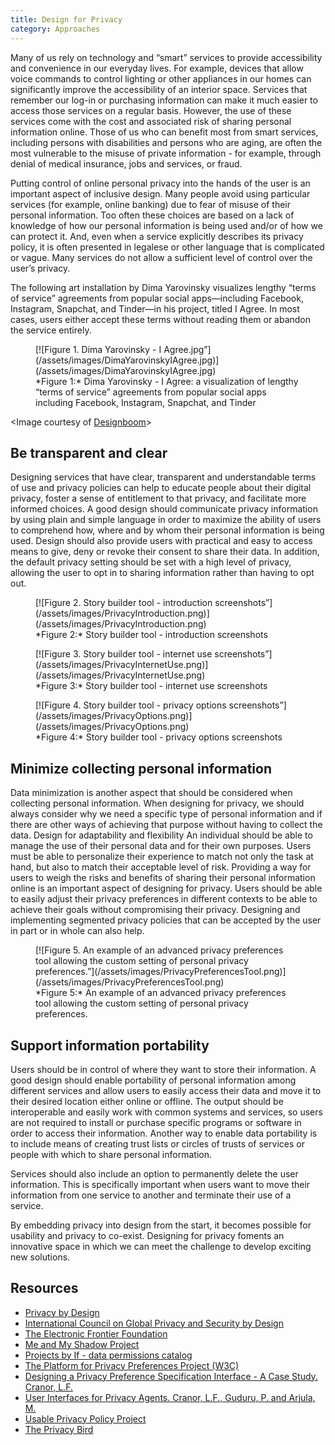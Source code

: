 ```yaml
---
title: Design for Privacy
category: Approaches
---
```


Many of us rely on technology and “smart” services to provide accessibility and convenience in our everyday lives. For example, devices that allow voice commands to control lighting or other appliances in our homes can significantly improve the accessibility of an interior space. Services that remember our log-in or purchasing information can make it much easier to access those services on a regular basis. However, the use of these services come with the cost and associated risk of sharing personal information online. Those of us who can benefit most from smart services, including persons with disabilities and persons who are aging, are often the most vulnerable to the misuse of private information - for example, through denial of medical insurance, jobs and services, or fraud.

Putting control of online personal privacy into the hands of the user is an important aspect of inclusive design. Many people avoid using particular services (for example, online banking) due to fear of misuse of their personal information. Too often these choices are based on a lack of knowledge of how our personal information is being used and/or of how we can protect it. And, even when a service explicitly describes its privacy policy,  it is often presented in legalese or other language that is complicated or vague. Many services do not allow a sufficient level of control over the user’s privacy.

The following art installation by Dima Yarovinsky visualizes lengthy “terms of service” agreements from popular social apps—including Facebook, Instagram, Snapchat, and Tinder—in his project, titled I Agree. In most cases, users either accept these terms without reading them or abandon the service entirely.


<figure>
<a name="Figure1"></a>
[![Figure 1. Dima Yarovinsky - I Agree.jpg”](/assets/images/DimaYarovinskyIAgree.jpg)](/assets/images/DimaYarovinskyIAgree.jpg)
<figcaption>
*Figure 1:* Dima Yarovinsky - I Agree: a visualization of lengthy “terms of service” agreements from popular social apps including Facebook, Instagram, Snapchat, and Tinder
</figcaption>
</figure>

<Image courtesy of [Designboom](https://www.designboom.com/readers/dima-yarovinsky-visualizes-facebook-instagram-snapchat-terms-of-service-05-07-2018/)>

## Be transparent and clear
Designing services that have clear, transparent and understandable terms of use and privacy policies can help to educate people about their digital privacy, foster a sense of entitlement to that privacy, and facilitate more informed choices. A good design should communicate privacy information by using plain and simple language in order to maximize the ability of users to comprehend how, where and by whom their personal information is being used. Design should also provide users with practical and easy to access means to give, deny or revoke their consent to share their data. In addition, the default privacy setting should be set with a high level of privacy, allowing the user to opt in to sharing information rather than having to opt out.

<figure>
<a name="Figure2"></a>
[![Figure 2. Story builder tool - introduction screenshots”](/assets/images/PrivacyIntroduction.png)](/assets/images/PrivacyIntroduction.png)
<figcaption>
*Figure 2:* Story builder tool - introduction screenshots
</figcaption>
</figure>

<figure>
<a name="Figure3"></a>
[![Figure 3. Story builder tool - internet use screenshots”](/assets/images/PrivacyInternetUse.png)](/assets/images/PrivacyInternetUse.png)
<figcaption>
*Figure 3:* Story builder tool - internet use screenshots
</figcaption>
</figure>

<figure>
<a name="Figure4"></a>
[![Figure 4. Story builder tool - privacy options screenshots”](/assets/images/PrivacyOptions.png)](/assets/images/PrivacyOptions.png)
<figcaption>
*Figure 4:* Story builder tool - privacy options screenshots
</figcaption>
</figure>



## Minimize collecting personal information
Data minimization is another aspect that should be considered when collecting personal information. When designing for privacy, we should always consider why we need a specific type of personal information and if there are other ways of achieving that purpose without having to collect the data.
Design for adaptability and flexibility
An individual should be able to manage the use of their personal data and for their own purposes. Users must be able to personalize their experience to match not only the task at hand, but also to match their acceptable level of risk. Providing a way for users to weigh the risks and benefits of sharing their personal information online is an important aspect of designing for privacy. Users should be able to easily adjust their privacy preferences in different contexts to be able to achieve their goals without compromising their privacy. Designing and implementing segmented privacy policies that can be accepted by the user in part or in whole can also help.

<figure>
<a name="Figure5"></a>
[![Figure 5. An example of an advanced privacy preferences tool allowing the custom setting of personal privacy preferences.”](/assets/images/PrivacyPreferencesTool.png)](/assets/images/PrivacyPreferencesTool.png)
<figcaption>
*Figure 5:* An example of an advanced privacy preferences tool allowing the custom setting of personal privacy preferences.
</figcaption>
</figure>



## Support information portability
Users should be in control of where they want to store their information. A good design should enable portability of personal information among different services and allow users to easily access their data and move it to their desired location either online or offline. The output should be interoperable and easily work with common systems and services, so users are not required to install or purchase specific programs or software in order to access their information. Another way to enable data portability is to include means of creating trust lists or circles of trusts of services or people with which to share personal information.

Services should also include an option to permanently delete the user information. This is specifically important when users want to move their information from one service to another and terminate their use of a service.

By embedding privacy into design from the start, it becomes possible for usability and privacy to co-exist. Designing for privacy foments an innovative space in which we can meet the challenge to develop exciting new solutions.

## Resources
* [Privacy by Design](https://en.wikipedia.org/wiki/Privacy_by_design)
* [International Council on Global Privacy and Security by Design ](https://gpsbydesign.org/)
* [The Electronic Frontier Foundation](https://www.eff.org/)
* [Me and My Shadow Project](https://myshadow.org/)
* [Projects by If - data permissions catalog](https://catalogue.projectsbyif.com/)
* [The Platform for Privacy Preferences Project (W3C)](https://www.w3.org/TR/P3P11/)
* [Designing a Privacy Preference Specification Interface - A Case Study. Cranor, L.F.](https://www.researchgate.net/publication/228773442_Designing_a_Privacy_Preference_Specification_Interface_A_Case_Study)
* [User Interfaces for Privacy Agents. Cranor, L.F., Guduru, P. and Arjula, M.](http://lorrie.cranor.org/pubs/privacy-bird-20050714.pdf)
* [Usable Privacy Policy Project](https://usableprivacy.org/)
* [The Privacy Bird](http://www.privacybird.org/)
